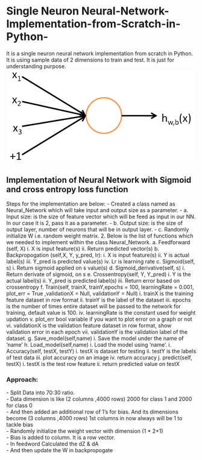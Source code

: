 # Single Neuron Neural-Network-Implementation-from-Scratch-in-Python-
It is a single neuron neural network implementation from scratch in Python. It is using sample data of 2 dimensions to train and test. It is just for understanding purpose.
![](Images/SingleNeuron.png)
<h2>Implementation of Neural Network with Sigmoid and cross entropy loss function </h2>
Steps for the implementation are below:
- Created a class named as Neural_Network which will take input and output size as a parameter.
  -  a. Input size: is the size of feature vector which will be feed as input in our NN. In our case
    it is 2, pass it as a parameter.
  -  b. Output size: is the size of output layer, number of neurons that will be in output layer.
  -  c. Randomly initialize W i.e. random weight matrix.
2. Below is the list of functions which we needed to implement within the class Neural_Network.
  a. Feedforward (self, X)
      i. X is input feature(s)
      ii. Return predicted vector(s)
  b. Backpropogation (self,X, Y, y_pred, lr):
      i. X is input feature(s)
      ii. Y is actual label(s)
      iii. Y_pred is predicted value(s)
      iv. Lr is learning rate
  c. Sigmoid(self, s)
      i. Return sigmoid applied on s value(s)
  d. Sigmoid_derivative(self, s)
    i. Return derivate of sigmoid, on s
  e. Crossentropy(self, Y, Y_pred)
    i. Y is the actual label(s)
    ii. Y_pred is predicted label(s)
    iii. Return error based on crossentropy
  f. Train(self, trainX, trainY,epochs = 100, learningRate = 0.001, plot_err = True ,validationX
  = Null, validationY = Null)
    i. trainX is the training feature dataset in row format
    ii. trainY is the label of the dataset
    iii. epochs is the number of times entire dataset will be passed to the network for
    training, default value is 100.
    iv. learningRate is the constant used for weight updation
    v. plot_err bool variable if you want to plot error on a graph or not
    vi. validationX is the validation feature dataset in row format, show validation error
    in each epoch
    vii. validationY is the validation label of the dataset.
  g. Save_model(self,name)
    i. Save the model under the name of ‘name’
  h. Load_model(self,name)
   i. Load the model using ‘name’.
  i. Accuracy(self, testX, testY)
    i. testX is dataset for testing
    ii. testY is the labels of test data
    iii. plot accuracy on an image
    iv. return accuracy
  j. predict(self, testX)
    i. testX is the test row feature
    ii. return predicted value on testX
    
<h3> Approach: </h3>
- Split Data into 70:30 ratio. <br />
- Data dimension is like (2 columns ,4000 rows) 2000 for class 1 and 2000 for class 0 <br />
- And then added an additional row of 1’s for bias. And its dimensions become (3 columns ,4000 rows) 1st columns in now always will be 1 to tackle bias <br />
- Randomly initialize the weight vector with dimension (1 * 2+1) <br />
- Bias is added to column. It is a row vector. <br />
- In feedword Calculated the dZ & dA <br />
- And then update the W in backpropogate <br />
